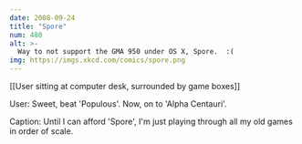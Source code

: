 ```yaml
---
date: 2008-09-24
title: "Spore"
num: 480
alt: >-
  Way to not support the GMA 950 under OS X, Spore.  :(
img: https://imgs.xkcd.com/comics/spore.png
---
```

[[User sitting at computer desk, surrounded by game boxes]]

User: Sweet, beat 'Populous'. Now, on to 'Alpha Centauri'.

Caption: Until I can afford 'Spore', I'm just playing through all my old games in order of scale.

